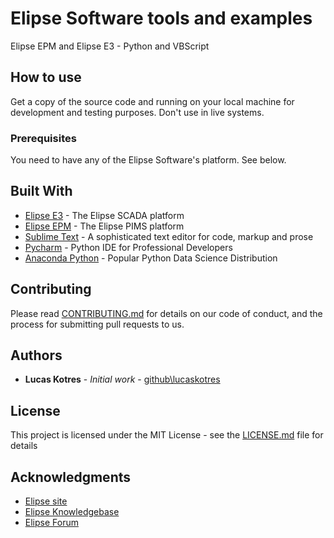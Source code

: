 # Elipse Software tools and examples

Elipse EPM and Elipse E3 - Python and VBScript 

## How to use

Get a copy of the source code and running on your local machine for development and testing purposes. Don't use in live systems. 

### Prerequisites

You need to have any of the Elipse Software's platform. See below.


## Built With

* [Elipse E3](https://www.elipse.com.br/produto/elipse-e3/) - The Elipse SCADA platform
* [Elipse EPM](https://www.elipse.com.br/produto/elipse-plant-manager/) - The Elipse PIMS platform
* [Sublime Text](https://www.sublimetext.com/) - A sophisticated text editor for code, markup and prose
* [Pycharm](https://www.jetbrains.com/pycharm/) - Python IDE for Professional Developers
* [Anaconda Python](https://www.anaconda.com/distribution/) - Popular Python Data Science Distribution


## Contributing

Please read [CONTRIBUTING.md](https://gist.github.com/lucaskotres/b24679402957c63ec426) for details on our code of conduct, and the process for submitting pull requests to us.


## Authors

* **Lucas Kotres** - *Initial work* - [github\lucaskotres](https://github.com/lucaskotres)


## License

This project is licensed under the MIT License - see the [LICENSE.md](LICENSE.md) file for details

## Acknowledgments

* [Elipse site](www.elipse.com.br)
* [Elipse Knowledgebase](kb.elipse.com.br)
* [Elipse Forum](forum.elipse.com.br)

